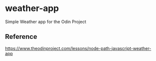# weather-app

Simple Weather app for the Odin Project

## Reference

<https://www.theodinproject.com/lessons/node-path-javascript-weather-app>
